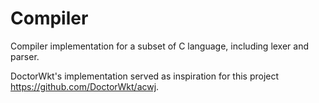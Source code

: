 # Compiler

Compiler implementation for a subset of C language, including lexer and parser.

DoctorWkt's implementation served as inspiration for this project https://github.com/DoctorWkt/acwj.